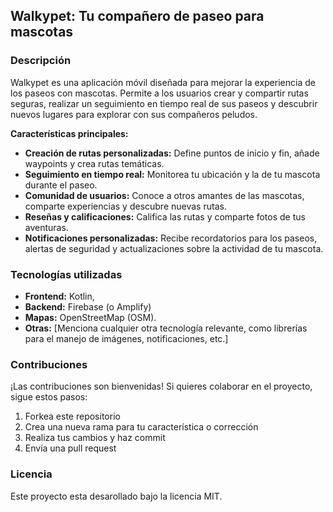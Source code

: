 ## Walkypet: Tu compañero de paseo para mascotas 

### Descripción

Walkypet es una aplicación móvil diseñada para mejorar la experiencia de los paseos con mascotas. Permite a los usuarios crear y compartir rutas seguras, realizar un seguimiento en tiempo real de sus paseos y descubrir nuevos lugares para explorar con sus compañeros peludos.

**Características principales:**

* **Creación de rutas personalizadas:** Define puntos de inicio y fin, añade waypoints y crea rutas temáticas.
* **Seguimiento en tiempo real:** Monitorea tu ubicación y la de tu mascota durante el paseo.
* **Comunidad de usuarios:** Conoce a otros amantes de las mascotas, comparte experiencias y descubre nuevas rutas.
* **Reseñas y calificaciones:** Califica las rutas y comparte fotos de tus aventuras.
* **Notificaciones personalizadas:** Recibe recordatorios para los paseos, alertas de seguridad y actualizaciones sobre la actividad de tu mascota.

### Tecnologías utilizadas
* **Frontend:** Kotlin, 
* **Backend:** Firebase (o Amplify)
* **Mapas:** OpenStreetMap (OSM).
* **Otras:** [Menciona cualquier otra tecnología relevante, como librerías para el manejo de imágenes, notificaciones, etc.]

### Contribuciones
¡Las contribuciones son bienvenidas! Si quieres colaborar en el proyecto, sigue estos pasos:
1. Forkea este repositorio
2. Crea una nueva rama para tu característica o corrección
3. Realiza tus cambios y haz commit
4. Envía una pull request

### Licencia
Este proyecto esta desarollado bajo la licencia MIT.

